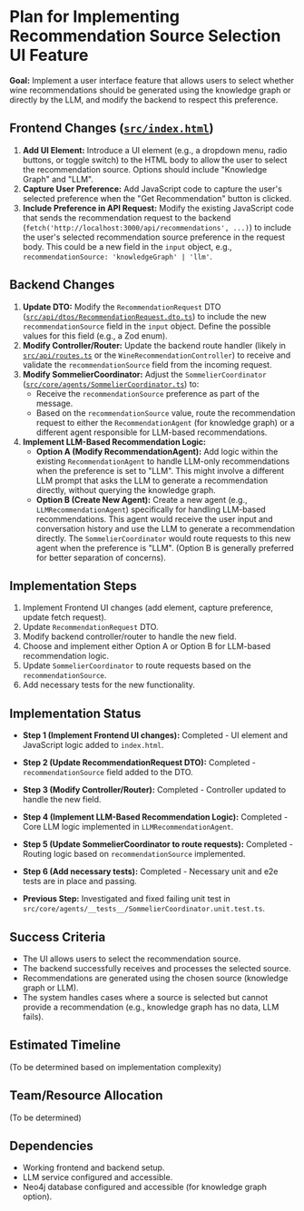 # Plan for Implementing Recommendation Source Selection UI Feature

**Goal:** Implement a user interface feature that allows users to select whether wine recommendations should be generated using the knowledge graph or directly by the LLM, and modify the backend to respect this preference.

## Frontend Changes ([`src/index.html`](src/index.html))

1.  **Add UI Element:** Introduce a UI element (e.g., a dropdown menu, radio buttons, or toggle switch) to the HTML body to allow the user to select the recommendation source. Options should include "Knowledge Graph" and "LLM".
2.  **Capture User Preference:** Add JavaScript code to capture the user's selected preference when the "Get Recommendation" button is clicked.
3.  **Include Preference in API Request:** Modify the existing JavaScript code that sends the recommendation request to the backend (`fetch('http://localhost:3000/api/recommendations', ...)`) to include the user's selected recommendation source preference in the request body. This could be a new field in the `input` object, e.g., `recommendationSource: 'knowledgeGraph' | 'llm'`.

## Backend Changes

1.  **Update DTO:** Modify the `RecommendationRequest` DTO ([`src/api/dtos/RecommendationRequest.dto.ts`](src/api/dtos/RecommendationRequest.dto.ts)) to include the new `recommendationSource` field in the `input` object. Define the possible values for this field (e.g., a Zod enum).
2.  **Modify Controller/Router:** Update the backend route handler (likely in [`src/api/routes.ts`](src/api/routes.ts) or the `WineRecommendationController`) to receive and validate the `recommendationSource` field from the incoming request.
3.  **Modify SommelierCoordinator:** Adjust the `SommelierCoordinator` ([`src/core/agents/SommelierCoordinator.ts`](src/core/agents/SommelierCoordinator.ts)) to:
    *   Receive the `recommendationSource` preference as part of the message.
    *   Based on the `recommendationSource` value, route the recommendation request to either the `RecommendationAgent` (for knowledge graph) or a different agent responsible for LLM-based recommendations.
4.  **Implement LLM-Based Recommendation Logic:**
    *   **Option A (Modify RecommendationAgent):** Add logic within the existing `RecommendationAgent` to handle LLM-only recommendations when the preference is set to "LLM". This might involve a different LLM prompt that asks the LLM to generate a recommendation directly, without querying the knowledge graph.
    *   **Option B (Create New Agent):** Create a new agent (e.g., `LLMRecommendationAgent`) specifically for handling LLM-based recommendations. This agent would receive the user input and conversation history and use the LLM to generate a recommendation directly. The `SommelierCoordinator` would route requests to this new agent when the preference is "LLM". (Option B is generally preferred for better separation of concerns).

## Implementation Steps

1.  Implement Frontend UI changes (add element, capture preference, update fetch request).
2.  Update `RecommendationRequest` DTO.
3.  Modify backend controller/router to handle the new field.
4.  Choose and implement either Option A or Option B for LLM-based recommendation logic.
5.  Update `SommelierCoordinator` to route requests based on the `recommendationSource`.
6.  Add necessary tests for the new functionality.

## Implementation Status

- **Step 1 (Implement Frontend UI changes):** Completed - UI element and JavaScript logic added to `index.html`.
- **Step 2 (Update RecommendationRequest DTO):** Completed - `recommendationSource` field added to the DTO.
- **Step 3 (Modify Controller/Router):** Completed - Controller updated to handle the new field.
- **Step 4 (Implement LLM-Based Recommendation Logic):** Completed - Core LLM logic implemented in `LLMRecommendationAgent`.
- **Step 5 (Update SommelierCoordinator to route requests):** Completed - Routing logic based on `recommendationSource` implemented.
- **Step 6 (Add necessary tests):** Completed - Necessary unit and e2e tests are in place and passing.

- **Previous Step:** Investigated and fixed failing unit test in `src/core/agents/__tests__/SommelierCoordinator.unit.test.ts`.

## Success Criteria

- The UI allows users to select the recommendation source.
- The backend successfully receives and processes the selected source.
- Recommendations are generated using the chosen source (knowledge graph or LLM).
- The system handles cases where a source is selected but cannot provide a recommendation (e.g., knowledge graph has no data, LLM fails).

## Estimated Timeline

(To be determined based on implementation complexity)

## Team/Resource Allocation

(To be determined)

## Dependencies

- Working frontend and backend setup.
- LLM service configured and accessible.
- Neo4j database configured and accessible (for knowledge graph option).